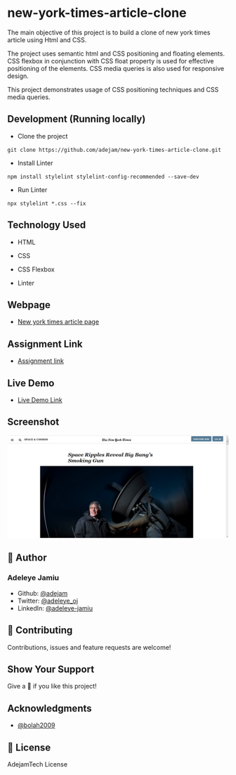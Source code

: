 # new-york-times-article-clone
The main objective of this project is to build a clone of new york times article using Html and CSS.

The project uses semantic html and CSS positioning and floating elements. CSS flexbox in conjunction with CSS float property is used for effective positioning of the elements. CSS media queries is also used for responsive design.

This project demonstrates usage of CSS positioning techniques and CSS media queries.

## Development (Running locally)
- Clone the project

 ```
git clone https://github.com/adejam/new-york-times-article-clone.git
```

- Install Linter

```
npm install stylelint stylelint-config-recommended --save-dev
```

- Run Linter

```
npx stylelint *.css --fix
```
 
## Technology Used

- HTML

- CSS

- CSS Flexbox

- Linter


## Webpage
- [New york times article page](https://www.nytimes.com/2014/03/18/science/space/detection-of-waves-in-space-buttresses-landmark-theory-of-big-bang.html?_r=0)

## Assignment Link
- [Assignment link](https://www.theodinproject.com/courses/html5-and-css3/lessons/positioning-and-floating-elements)

## Live Demo
- [Live Demo Link](https://adejam.github.io/new-york-times-article-clone/index.html)

## Screenshot
![New york times article page clone](/images/article.png)


## :bust_in_silhouette: Author
### Adeleye Jamiu
- Github: [@adejam](http://github.com/adejam)
- Twitter: [@adeleye_oj](https://twitter.com/Adeleye_oj)
- LinkedIn: [@adeleye-jamiu](www.linkedin.com/in/adeleye-jamiu-6747061a3)

## :handshake: Contributing
Contributions, issues and feature requests are welcome!


## Show Your Support
Give a :star2: if you like this project!


## Acknowledgments
- [@bolah2009](http://github.com/bolah2009)

## :memo: License

AdejamTech License
